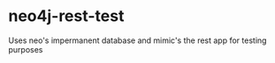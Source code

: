 neo4j-rest-test
===============

Uses neo's impermanent database and mimic's the rest app for testing purposes
